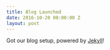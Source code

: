 ```yaml
---
title: Blog Launched
date: 2016-10-20 00:00:00 Z
layout: post
---
```


Got our blog setup, powered by [Jekyll](http://jekyllrb.com)!
